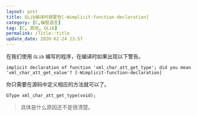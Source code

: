 ```yaml
---
layout: post
title: GLib编译时报警告[-Wimplicit-function-declaration]
category: [C,编程语言]
tag: [C, 其他, GLib]
permalink: /Title::title
update_date: 2020-02-24 23:57
---
```

在我们使用 `GLib` 编写的程序，在编译时如果出现以下警告。
```
implicit declaration of function 'xml_char_att_get_type'; did you mean 'xml_char_att_get_value'? [-Wimplicit-function-declaration]
```

你只需要在源码中定义相应的方法就可以了。
```
GType xml_char_att_get_type(void);
```

>具体是什么原因还不是很清楚。